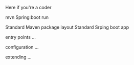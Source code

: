 Here if you're a coder

mvn Spring:boot run

Standard Maven package layout
Standard Srping boot app

entry points ...

configuration ...

extending ...